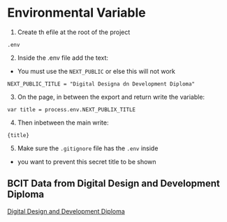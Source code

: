 # Environmental Variable
1. Create th efile at the root of the project 
```
.env
```

2. Inside the .env file add the text:
- You must use the `NEXT_PUBLIC` or else this will not work
```
NEXT_PUBLIC_TITLE = "Digital Designa dn Development Diploma"
```

3. On the page, in between the export and return write the variable:
```
var title = process.env.NEXT_PUBLIX_TITLE
```

4. Then inbetween the main write:
```
{title}
```

5. Make sure the `.gitignore` file has the `.env` inside
- you want to prevent this secret title to be shown

## BCIT Data from Digital Design and Development Diploma
[Digital Design and Development Diploma](https://www.bcit.ca/programs/digital-design-and-development-diploma-full-time-6515dipma/#courses) 
